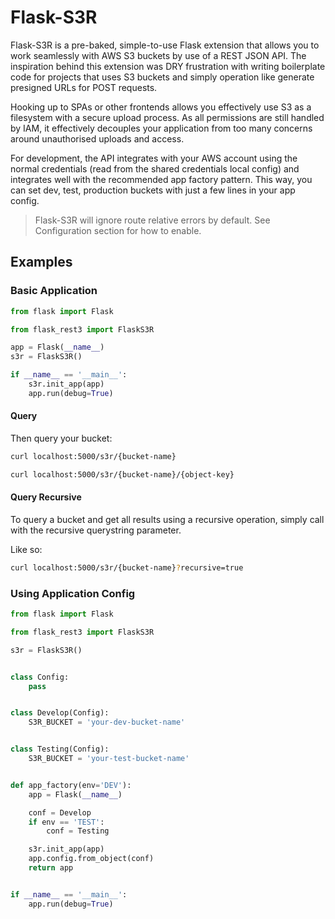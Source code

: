# Flask-S3R

Flask-S3R is a pre-baked, simple-to-use Flask extension that allows you to work seamlessly with AWS S3 buckets by use of
a REST JSON API. The inspiration behind this extension was DRY frustration with writing boilerplate code for projects that
uses S3 buckets and simply operation like generate presigned URLs for POST requests.

Hooking up to SPAs or other frontends allows you effectively use S3 as a filesystem with a secure upload process. As all
permissions are still handled by IAM, it effectively decouples your application from too many concerns around unauthorised
uploads and access.

For development, the API integrates with your AWS account using the normal credentials (read from the shared credentials 
local config) and integrates well with the recommended app factory pattern. This way, you can set dev, test, production
buckets with just a few lines in your app config.

> Flask-S3R will ignore route relative errors by default. See Configuration section for how to enable.

## Examples

### Basic Application

```python
from flask import Flask

from flask_rest3 import FlaskS3R

app = Flask(__name__)
s3r = FlaskS3R()

if __name__ == '__main__':
    s3r.init_app(app)
    app.run(debug=True)
```

#### Query

Then query your bucket:

```bash
curl localhost:5000/s3r/{bucket-name}
```


```bash
curl localhost:5000/s3r/{bucket-name}/{object-key}
```

#### Query Recursive

To query a bucket and get all results using a recursive operation, simply call with the recursive querystring parameter.

Like so:

```bash
curl localhost:5000/s3r/{bucket-name}?recursive=true
```

### Using Application Config

```python
from flask import Flask

from flask_rest3 import FlaskS3R

s3r = FlaskS3R()


class Config:
    pass


class Develop(Config):
    S3R_BUCKET = 'your-dev-bucket-name'


class Testing(Config):
    S3R_BUCKET = 'your-test-bucket-name'


def app_factory(env='DEV'):
    app = Flask(__name__)

    conf = Develop
    if env == 'TEST':
        conf = Testing

    s3r.init_app(app)
    app.config.from_object(conf)
    return app


if __name__ == '__main__':
    app.run(debug=True)
```





